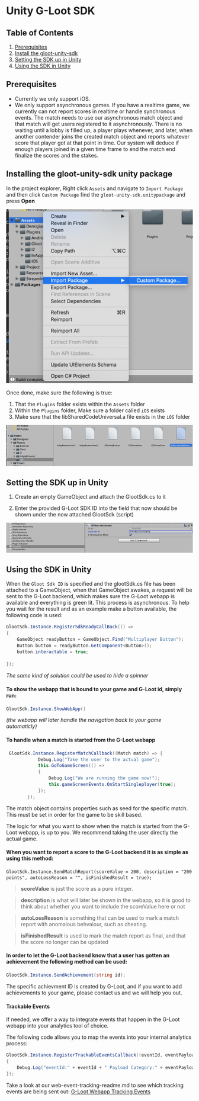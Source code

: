 # Unity G-Loot SDK

## Table of Contents

1. [ Prerequisites](#prerequisites)
1. [ Install the gloot-unity-sdk](#installing-the-gloot-unity-sdk-unity-package)
1. [ Setting the SDK up in Unity ](#setting-the-sdk-up-in-unity)
1. [ Using the SDK in Unity ](#using-the-sdk-in-unity)

## Prerequisites

* Currently we only support iOS.
* We only support asynchronous games. If you have a realtime game, we currently can not
report scores in realtime or handle synchronous events. The match needs to use our asynchronous match object
and that match will get users registered to it asynchronously. There is no waiting until a lobby is filled up,
a player plays whenever, and later, when another contender joins the created match object and reports whatever score
that player got at that point in time. Our system will deduce if enough players joined in a given time frame
to end the match end finalize the scores and the stakes.

## Installing the gloot-unity-sdk unity package

In the project explorer, Right click `Assets` and navigate to `Import Package` and then click `Custom Package`
find the `gloot-unity-sdk.unitypackage` and press **Open**

![image howtoimport](./images/howtoimport.png)

Once done, make sure the following is true:
1. That the `Plugins` folder exists within the `Assets` folder
2. Within the `Plugins` folder, Make sure a folder called `iOS` exists
3. Make sure that the libSharedCodeUniversal.a file exists in the `iOS` folder

![image howtoimport](./images/verify.png)

## Setting the SDK up in Unity

1. Create an empty GameObject and attach the GlootSdk.cs to it

2. Enter the provided G-Loot SDK ID into the field that now should be shown under the now attached GlootSdk (script)

![image howtoimport](./images/configure.png)

## Using the SDK in Unity

When the `Gloot Sdk ID` is specified and the glootSdk.cs file has been attached to a GameObject, when that GameObject
awakes, a request will be sent to the G-Loot backend, which makes sure the G-Loot webapp is available and everything is green lit.
This process is asynchronous. To help you wait for the result and as an example make a button available, the following code is used:

```csharp
GlootSdk.Instance.RegisterSdkReadyCallBack(() =>
{
    GameObject readyButton = GameObject.Find("Multiplayer Button");
    Button button = readyButton.GetComponent<Button>();
    button.interactable = true;

});
```
*The same kind of solution could be used to hide a spinner*

#### To show the webapp that is bound to your game and G-Loot id, simply run:
```csharp
GlootSdk.Instance.ShowWebApp()
```
*(the webapp will later handle the navigation back to your game automaticly)*


#### To handle when a match is started from the G-Loot webapp

```csharp
 GlootSdk.Instance.RegisterMatchCallback((Match match) => {
            Debug.Log("Take the user to the actual game");
            this.GoToGameScreen(() =>
            {
                Debug.Log("We are running the game now!");
                this.gameScreenEvents.OnStartSingleplayer(true);
            });
        });
```

The match object contains properties such as seed for the specific match. This must be set in order for the game to be skill based.

The logic for what you want to show when the match is started from the G-Loot webapp, is up to you.
We recommend taking the user directly the actual game.


#### When you want to report a score to the G-Loot backend it is as simple as using this method:
```
GlootSdk.Instance.SendMatchReport(scoreValue = 200, description = "200 points", autoLossReason = "", isFinishedResult = true);
```

> **scoreValue** is just the score as a pure integer.

> **description** is what will later be shown in the webapp, so it is good to think about whether you want to include the scoreValue here or not

> **autoLossReason** is something that can be used to mark a match report with anomalous behvaiour, such as cheating.

> **isFinishedResult** is used to mark the match report as final, and that the score no longer can be updated

#### In order to let the G-Loot backend know that a user has gotten an achievement the following method can be used:
```csharp
GlootSdk.Instance.SendAchievement(string id);
```
The specific achievment ID is created by G-Loot, and if you want to add achievements to your game, please contact us and we will help you out.

#### Trackable Events

If needed, we offer a way to integrate events that happen in the G-Loot webapp
into your analytics tool of choice. 

The following code allows you to
map the events into your internal analytics process:

```csharp
GlootSdk.Instance.RegisterTrackableEventsCallback((eventId, eventPayload) =>
{
    Debug.Log("eventId:" + eventId + " Payload Category:" + eventPayload.category + " Payload Name:"+eventPayload.name + " Payload action:"+ eventPayload.action + " Payload Value: "+eventPayload.value );
});
```

Take a look at our web-event-tracking-readme.md to see which tracking events are being sent out:
[G-Loot Webapp Tracking Events](web-event-tracking-readme.md)

